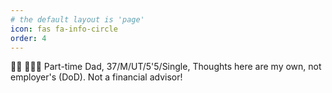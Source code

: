 ```yaml
---
# the default layout is 'page'
icon: fas fa-info-circle
order: 4
---
```


🧑‍💻 🚀🎵🍎 Part-time Dad, 37/M/UT/5'5/Single, Thoughts here are my own, not employer's (DoD). Not a financial advisor!
